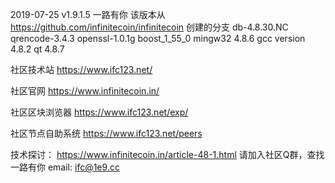 


2019-07-25 v1.9.1.5 一路有你
该版本从 https://github.com/infinitecoin/infinitecoin 创建的分支
db-4.8.30.NC
qrencode-3.4.3
openssl-1.0.1g
boost_1_55_0
mingw32 4.8.6
gcc version 4.8.2
qt 4.8.7

社区技术站
https://www.ifc123.net/

社区官网
https://www.infinitecoin.in/

社区区块浏览器
https://www.ifc123.net/exp/

社区节点自助系统
https://www.ifc123.net/peers


技术探讨：
https://www.infinitecoin.in/article-48-1.html
请加入社区Q群，查找 一路有你
email: ifc@1e9.cc